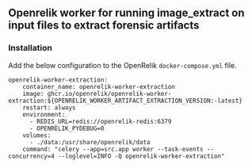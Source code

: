## Openrelik worker for running image_extract on input files to extract forensic artifacts

### Installation
Add the below configuration to the OpenRelik `docker-compose.yml` file.

```
openrelik-worker-extraction:
    container_name: openrelik-worker-extraction
    image: ghcr.io/openrelik/openrelik-worker-extraction:${OPENRELIK_WORKER_ARTIFACT_EXTRACTION_VERSION:-latest}
    restart: always
    environment:
      - REDIS_URL=redis://openrelik-redis:6379
      - OPENRELIK_PYDEBUG=0
    volumes:
      - ./data:/usr/share/openrelik/data
    command: "celery --app=src.app worker --task-events --concurrency=4 --loglevel=INFO -Q openrelik-worker-extraction"
```

